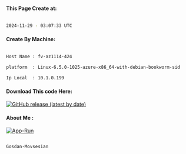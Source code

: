 
   
#### This Page Create at:

```bash

2024-11-29 - 03:07:33 UTC

```

#### Create By Machine:

```bash

Host Name : fv-az1114-424

platform  : Linux-6.5.0-1025-azure-x86_64-with-debian-bookworm-sid

Ip Local  : 10.1.0.199

```
#### Download This code Here:

[![GitHub release (latest by date)](https://img.shields.io/github/v/release/Gosdan-Movsesian/Gosdan?style=for-the-badge&label=Download)](https://github.com/Gosdan-Movsesian/Gosdan/releases) 

</p> 

#### About Me :

[![App-Run](https://github.com/Gosdan-Movsesian/Gosdan/actions/workflows/App-Run.yml/badge.svg)](https://github.com/Gosdan-Movsesian/Gosdan/actions/workflows/App-Run.yml)

```bash

Gosdan-Movsesian

```

